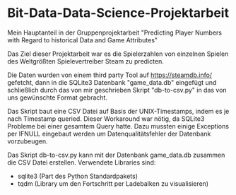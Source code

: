 # Bit-Data-Data-Science-Projektarbeit
Mein Hauptanteil in der Gruppenprojektarbeit "Predicting Player Numbers with Regard to historical Data and Game Attributes"

Das Ziel dieser Projektarbeit war es die Spielerzahlen von einzelnen Spielen des Weltgrößten Spielevertreiber Steam zu predicten.

Die Daten wurden von einem third party Tool auf https://steamdb.info/ gefetcht, dann in die SQLite3 Datenbank "game_data.db" eingefügt und schließlich durch das von mir geschrieben Skript "db-to-csv.py" in das von uns gewünschte Format gebracht.

Das Skript baut eine CSV Datei auf Basis der UNIX-Timestamps, indem es je nach Timestamp queried.
Dieser Workaround war nötig, da SQLite3 Probleme bei einer gesamtem Query hatte.
Dazu mussten einige Exceptions per IFNULL eingebaut werden um Datenqualitätsfehler der Datenbank vorzubeugen.

Das Skript db-to-csv.py kann mit der Datenbank game_data.db zusammen die CSV Datei erstellen.
Verwendete Libraries sind:
- sqlite3 (Part des Python Standardpakets)
- tqdm (Library um den Fortschritt per Ladebalken zu visualisieren)
